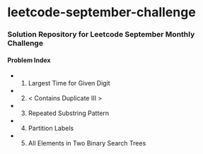 # leetcode-september-challenge

### Solution Repository for Leetcode September Monthly Challenge

#### Problem Index
  * 1) Largest Time for Given Digit
  * 2) < Contains Duplicate III >
  * 3) Repeated Substring Pattern 
  * 4) Partition Labels
  * 5) All Elements in Two Binary Search Trees
